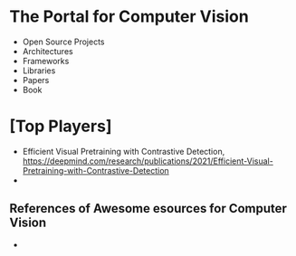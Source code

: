 # The Portal for Computer Vision

+ Open Source Projects
+ Architectures
+ Frameworks
+ Libraries
+ Papers
+ Book

# [Top Players]
+ Efficient Visual Pretraining with Contrastive Detection, https://deepmind.com/research/publications/2021/Efficient-Visual-Pretraining-with-Contrastive-Detection
+ 

## References of Awesome esources for Computer Vision
+ <TBC>
